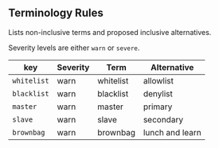 ## Terminology Rules

Lists non-inclusive terms and proposed inclusive alternatives.

Severity levels are either `warn` or `severe`.

| key | Severity | Term | Alternative |
| - | - | - | - |
| `whitelist` | warn | whitelist | allowlist |
| `blacklist` | warn | blacklist | denylist |
| `master` | warn | master | primary |
| `slave` | warn | slave | secondary |
| `brownbag` | warn | brownbag | lunch and learn |
